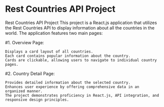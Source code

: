# Rest Countries API Project
Rest Countries API Project
This project is a React.js application that utilizes the Rest Countries API to display information about all the countries in the world. 
The application features two main pages:

#1. Overview Page:

    Displays a card layout of all countries.
    Each card contains popular information about the country.
    Cards are clickable, allowing users to navigate to individual country pages.
   
#2. Country Detail Page:
   
    Provides detailed information about the selected country.
    Enhances user experience by offering comprehensive data in an organized manner.
    The project demonstrates proficiency in React.js, API integration, and responsive design principles.
